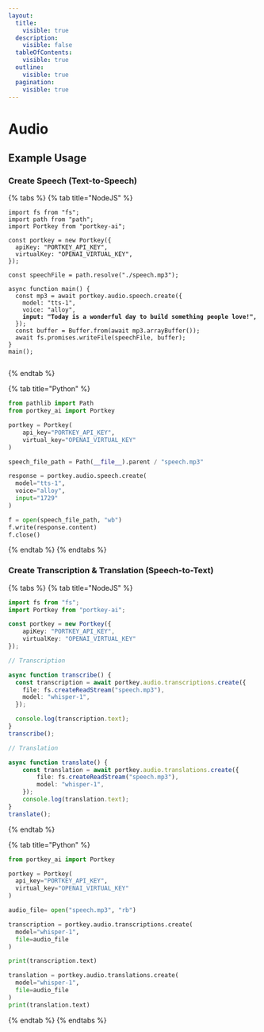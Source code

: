 ```yaml
---
layout:
  title:
    visible: true
  description:
    visible: false
  tableOfContents:
    visible: true
  outline:
    visible: true
  pagination:
    visible: true
---
```


# Audio

## Example Usage

### Create Speech (Text-to-Speech)

{% tabs %}
{% tab title="NodeJS" %}
<pre class="language-typescript"><code class="lang-typescript">import fs from "fs";
import path from "path";
import Portkey from "portkey-ai";

const portkey = new Portkey({
  apiKey: "PORTKEY_API_KEY",
  virtualKey: "OPENAI_VIRTUAL_KEY",
});

const speechFile = path.resolve("./speech.mp3");

async function main() {
  const mp3 = await portkey.audio.speech.create({
    model: "tts-1",
    voice: "alloy",
<strong>    input: "Today is a wonderful day to build something people love!",
</strong>  });
  const buffer = Buffer.from(await mp3.arrayBuffer());
  await fs.promises.writeFile(speechFile, buffer);
}
main();

</code></pre>
{% endtab %}

{% tab title="Python" %}
```python
from pathlib import Path
from portkey_ai import Portkey

portkey = Portkey(
    api_key="PORTKEY_API_KEY",
    virtual_key="OPENAI_VIRTUAL_KEY"
)

speech_file_path = Path(__file__).parent / "speech.mp3"

response = portkey.audio.speech.create(
  model="tts-1",
  voice="alloy",
  input="1729"
)

f = open(speech_file_path, "wb")
f.write(response.content)
f.close()

```
{% endtab %}
{% endtabs %}

### Create Transcription & Translation (Speech-to-Text)

{% tabs %}
{% tab title="NodeJS" %}
```typescript
import fs from "fs";
import Portkey from "portkey-ai";

const portkey = new Portkey({
    apiKey: "PORTKEY_API_KEY",
    virtualKey: "OPENAI_VIRTUAL_KEY"
});

// Transcription

async function transcribe() {
  const transcription = await portkey.audio.transcriptions.create({
    file: fs.createReadStream("speech.mp3"),
    model: "whisper-1",
  });

  console.log(transcription.text);
}
transcribe();

// Translation

async function translate() {
    const translation = await portkey.audio.translations.create({
        file: fs.createReadStream("speech.mp3"),
        model: "whisper-1",
    });
    console.log(translation.text);
}
translate();
```
{% endtab %}

{% tab title="Python" %}
```python
from portkey_ai import Portkey

portkey = Portkey(
  api_key="PORTKEY_API_KEY",
  virtual_key="OPENAI_VIRTUAL_KEY"
)

audio_file= open("speech.mp3", "rb")

transcription = portkey.audio.transcriptions.create(
  model="whisper-1", 
  file=audio_file
)

print(transcription.text)

translation = portkey.audio.translations.create(
  model="whisper-1", 
  file=audio_file
)
print(translation.text)
```
{% endtab %}
{% endtabs %}
